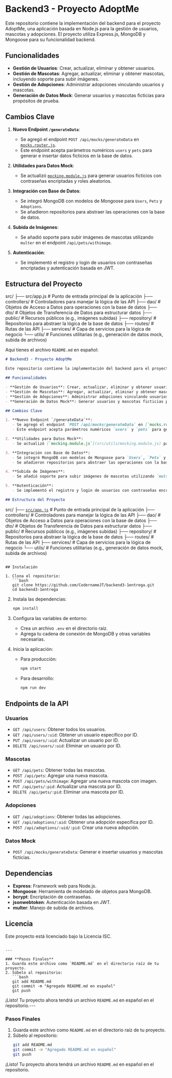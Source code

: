 # Backend3 - Proyecto AdoptMe

Este repositorio contiene la implementación del backend para el proyecto AdoptMe, una aplicación basada en Node.js para la gestión de usuarios, mascotas y adopciones. El proyecto utiliza Express.js, MongoDB y Mongoose para su funcionalidad backend.

## Funcionalidades

- **Gestión de Usuarios**: Crear, actualizar, eliminar y obtener usuarios.
- **Gestión de Mascotas**: Agregar, actualizar, eliminar y obtener mascotas, incluyendo soporte para subir imágenes.
- **Gestión de Adopciones**: Administrar adopciones vinculando usuarios y mascotas.
- **Generación de Datos Mock**: Generar usuarios y mascotas ficticias para propósitos de prueba.

## Cambios Clave

1. **Nuevo Endpoint `/generateData`**:
   - Se agregó el endpoint `POST /api/mocks/generateData` en [`mocks.router.js`](src/routes/mocks.router.js).
   - Este endpoint acepta parámetros numéricos `users` y `pets` para generar e insertar datos ficticios en la base de datos.

2. **Utilidades para Datos Mock**:
   - Se actualizó [`mocking.module.js`](src/utils/mocking.module.js) para generar usuarios ficticios con contraseñas encriptadas y roles aleatorios.

3. **Integración con Base de Datos**:
   - Se integró MongoDB con modelos de Mongoose para `Users`, `Pets` y `Adoptions`.
   - Se añadieron repositorios para abstraer las operaciones con la base de datos.

4. **Subida de Imágenes**:
   - Se añadió soporte para subir imágenes de mascotas utilizando `multer` en el endpoint `/api/pets/withimage`.

5. **Autenticación**:
   - Se implementó el registro y login de usuarios con contraseñas encriptadas y autenticación basada en JWT.

## Estructura del Proyecto
src/    ├── src/app.js # Punto de entrada principal de la aplicación 
        ├── controllers/ # Controladores para manejar la lógica de las API 
        ├── dao/ # Objetos de Acceso a Datos para operaciones con la base de datos 
        ├── dto/ # Objetos de Transferencia de Datos para estructurar datos 
        ├── public/ # Recursos públicos (e.g., imágenes subidas) 
        ├── repository/ # Repositorios para abstraer la lógica de la base de datos 
        ├── routes/ # Rutas de las API 
        ├── services/ # Capa de servicios para la lógica de negocio 
        └── utils/ # Funciones utilitarias (e.g., generación de datos mock, subida de archivos)


Aquí tienes el archivo `README.md` en español:

```markdown
# Backend3 - Proyecto AdoptMe

Este repositorio contiene la implementación del backend para el proyecto AdoptMe, una aplicación basada en Node.js para la gestión de usuarios, mascotas y adopciones. El proyecto utiliza Express.js, MongoDB y Mongoose para su funcionalidad backend.

## Funcionalidades

- **Gestión de Usuarios**: Crear, actualizar, eliminar y obtener usuarios.
- **Gestión de Mascotas**: Agregar, actualizar, eliminar y obtener mascotas, incluyendo soporte para subir imágenes.
- **Gestión de Adopciones**: Administrar adopciones vinculando usuarios y mascotas.
- **Generación de Datos Mock**: Generar usuarios y mascotas ficticias para propósitos de prueba.

## Cambios Clave

1. **Nuevo Endpoint `/generateData`**:
   - Se agregó el endpoint `POST /api/mocks/generateData` en [`mocks.router.js`](src/routes/mocks.router.js).
   - Este endpoint acepta parámetros numéricos `users` y `pets` para generar e insertar datos ficticios en la base de datos.

2. **Utilidades para Datos Mock**:
   - Se actualizó [`mocking.module.js`](src/utils/mocking.module.js) para generar usuarios ficticios con contraseñas encriptadas y roles aleatorios.

3. **Integración con Base de Datos**:
   - Se integró MongoDB con modelos de Mongoose para `Users`, `Pets` y `Adoptions`.
   - Se añadieron repositorios para abstraer las operaciones con la base de datos.

4. **Subida de Imágenes**:
   - Se añadió soporte para subir imágenes de mascotas utilizando `multer` en el endpoint `/api/pets/withimage`.

5. **Autenticación**:
   - Se implementó el registro y login de usuarios con contraseñas encriptadas y autenticación basada en JWT.

## Estructura del Proyecto

```
src/
├── [`src/app.js`](src/app.js )                 # Punto de entrada principal de la aplicación
├── controllers/           # Controladores para manejar la lógica de las API
├── dao/                   # Objetos de Acceso a Datos para operaciones con la base de datos
├── dto/                   # Objetos de Transferencia de Datos para estructurar datos
├── public/                # Recursos públicos (e.g., imágenes subidas)
├── repository/            # Repositorios para abstraer la lógica de la base de datos
├── routes/                # Rutas de las API
├── services/              # Capa de servicios para la lógica de negocio
└── utils/                 # Funciones utilitarias (e.g., generación de datos mock, subida de archivos)
```

## Instalación

1. Clona el repositorio:
   ```bash
   git clone https://github.com/CodernameJT/backend3-1entrega.git
   cd backend3-1entrega
   ```

2. Instala las dependencias:
   ```bash
   npm install
   ```

3. Configura las variables de entorno:
   - Crea un archivo `.env` en el directorio raíz.
   - Agrega tu cadena de conexión de MongoDB y otras variables necesarias.

4. Inicia la aplicación:
   - Para producción:
     ```bash
     npm start
     ```
   - Para desarrollo:
     ```bash
     npm run dev
     ```

## Endpoints de la API

### Usuarios
- `GET /api/users`: Obtener todos los usuarios.
- `GET /api/users/:uid`: Obtener un usuario específico por ID.
- `PUT /api/users/:uid`: Actualizar un usuario por ID.
- `DELETE /api/users/:uid`: Eliminar un usuario por ID.

### Mascotas
- `GET /api/pets`: Obtener todas las mascotas.
- `POST /api/pets`: Agregar una nueva mascota.
- `POST /api/pets/withimage`: Agregar una nueva mascota con imagen.
- `PUT /api/pets/:pid`: Actualizar una mascota por ID.
- `DELETE /api/pets/:pid`: Eliminar una mascota por ID.

### Adopciones
- `GET /api/adoptions`: Obtener todas las adopciones.
- `GET /api/adoptions/:aid`: Obtener una adopción específica por ID.
- `POST /api/adoptions/:uid/:pid`: Crear una nueva adopción.

### Datos Mock
- `POST /api/mocks/generateData`: Generar e insertar usuarios y mascotas ficticias.

## Dependencias

- **Express**: Framework web para Node.js.
- **Mongoose**: Herramienta de modelado de objetos para MongoDB.
- **bcrypt**: Encriptación de contraseñas.
- **jsonwebtoken**: Autenticación basada en JWT.
- **multer**: Manejo de subida de archivos.

## Licencia

Este proyecto está licenciado bajo la Licencia ISC.
```

---

### **Pasos Finales**
1. Guarda este archivo como `README.md` en el directorio raíz de tu proyecto.
2. Súbelo al repositorio:
   ```bash
   git add README.md
   git commit -m "Agregado README.md en español"
   git push
   ```

¡Listo! Tu proyecto ahora tendrá un archivo `README.md` en español en el repositorio.---

### **Pasos Finales**
1. Guarda este archivo como `README.md` en el directorio raíz de tu proyecto.
2. Súbelo al repositorio:
   ```bash
   git add README.md
   git commit -m "Agregado README.md en español"
   git push
   ```

¡Listo! Tu proyecto ahora tendrá un archivo `README.md` en español en el repositorio.
